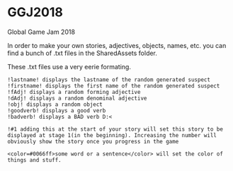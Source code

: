 # GGJ2018
Global Game Jam 2018 


In order to make your own stories, adjectives, objects, names, etc. you can find a bunch of .txt files in the SharedAssets folder.

These .txt files use a very eerie formating.

```
!lastname! displays the lastname of the random generated suspect
!firstname! displays the first name of the random generated suspect
!fAdj! displays a random forming adjective
!dAdj! displays a random denominal adjective
!obj! displays a random object
!goodverb! displays a good verb
!badverb! displays a BAD verb D:<

!#1 adding this at the start of your story will set this story to be displayed at stage 1(in the beginning). Increasing the number will obviously show the story once you progress in the game

<color=#0066ff>some word or a sentence</color> will set the color of things and stuff.
```
